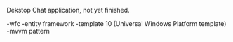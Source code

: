Dekstop Chat application, not yet finished.

-wfc
-entity framework
-template 10 (Universal Windows Platform template)
-mvvm pattern
